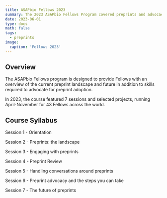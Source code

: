 ```yaml
---
title: ASAPbio Fellows 2023
summary: The 2023 ASAPbio Fellows Program covered preprints and advocacy basics 
date: 2023-06-01
type: docs
math: false
tags:
  - preprints
image:
  caption: 'Fellows 2023'
---
```


## Overview 

The ASAPbio Fellows program is designed to provide Fellows with an overview of the current preprint landscape and future in addition to skills required to advocate for preprint adoption. 

In 2023, the course featured 7 sessions and selected projects, running April-November for 43 Fellows across the world.


## Course Syllabus

Session 1 - Orientation 

Session 2 - Preprints: the landscape

Session 3 - Engaging with preprints

Session 4 - Preprint Review

Session 5 - Handling conversations around preprints

Session 6 - Preprint advocacy and the steps you can take

Session 7 - The future of preprints
